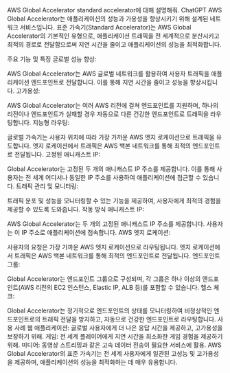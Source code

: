 AWS Global Accelerator standard accelerator에 대해 설명해줘.
ChatGPT
AWS Global Accelerator는 애플리케이션의 성능과 가용성을 향상시키기 위해 설계된 네트워크 서비스입니다. 표준 가속기(Standard Accelerator)는 AWS Global Accelerator의 기본적인 유형으로, 애플리케이션 트래픽을 전 세계적으로 분산시키고 최적의 경로로 전달함으로써 지연 시간을 줄이고 애플리케이션의 성능을 최적화합니다.

주요 기능 및 특징
글로벌 성능 향상:

AWS Global Accelerator는 AWS 글로벌 네트워크를 활용하여 사용자 트래픽을 애플리케이션 엔드포인트로 전달합니다. 이를 통해 지연 시간을 줄이고 성능을 향상시킵니다.
고가용성:

AWS Global Accelerator는 여러 AWS 리전에 걸쳐 엔드포인트를 지원하며, 하나의 리전이나 엔드포인트가 실패할 경우 자동으로 다른 건강한 엔드포인트로 트래픽을 라우팅합니다.
지능형 라우팅:

글로벌 가속기는 사용자 위치에 따라 가장 가까운 AWS 엣지 로케이션으로 트래픽을 유도합니다. 엣지 로케이션에서 트래픽은 AWS 백본 네트워크를 통해 최적의 엔드포인트로 전달됩니다.
고정된 애니캐스트 IP:

Global Accelerator는 고정된 두 개의 애니캐스트 IP 주소를 제공합니다. 이를 통해 사용자는 전 세계 어디서나 동일한 IP 주소를 사용하여 애플리케이션에 접근할 수 있습니다.
트래픽 관리 및 모니터링:

트래픽 분포 및 성능을 모니터링할 수 있는 기능을 제공하여, 사용자에게 최적의 경험을 제공할 수 있도록 도와줍니다.
작동 방식
애니캐스트 IP:

AWS Global Accelerator는 두 개의 고정된 애니캐스트 IP 주소를 제공합니다. 사용자는 이 IP 주소로 애플리케이션에 접속합니다.
AWS 엣지 로케이션:

사용자의 요청은 가장 가까운 AWS 엣지 로케이션으로 라우팅됩니다. 엣지 로케이션에서 트래픽은 AWS 백본 네트워크를 통해 최적의 엔드포인트로 전달됩니다.
엔드포인트 그룹:

Global Accelerator는 엔드포인트 그룹으로 구성되며, 각 그룹은 하나 이상의 엔드포인트(AWS 리전의 EC2 인스턴스, Elastic IP, ALB 등)를 포함할 수 있습니다.
헬스 체크:

Global Accelerator는 정기적으로 엔드포인트의 상태를 모니터링하여 비정상적인 엔드포인트로의 트래픽 전달을 방지하고, 자동으로 건강한 엔드포인트로 라우팅합니다.
사용 사례
웹 애플리케이션: 글로벌 사용자에게 더 나은 응답 시간을 제공하고, 고가용성을 보장하기 위해.
게임: 전 세계 플레이어에게 지연 시간을 최소화한 게임 경험을 제공하기 위해.
미디어: 동영상 스트리밍과 같은 고속 데이터 전송이 필요한 서비스에 활용.
AWS Global Accelerator의 표준 가속기는 전 세계 사용자에게 일관된 고성능 및 고가용성을 제공하며, 애플리케이션의 성능을 최적화하는 데 매우 유용합니다.